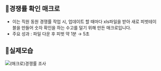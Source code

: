 ## 📌경쟁률 확인 매크로
- 이는 직원 동원 경쟁률 작업 시, 업데이트 할 때마다 xls파일을 받아 새로 피벗테이블을 만들어 숫자 확인을 하는 수고를 덜기 위해 만든 매크로입니다.
- 주요 성과 : 파일 다운 후 피벗 약 1분 → 5초

## 📌실제모습
![(매크로)경쟁률 조사](https://github.com/NeatyNut/Excel_Macro/assets/89675001/d7879225-9242-4f4e-bbad-501a07afed67)
